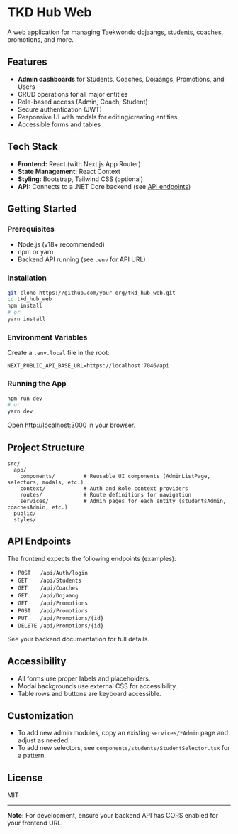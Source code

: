 # TKD Hub Web

A web application for managing Taekwondo dojaangs, students, coaches, promotions, and more.

## Features

- **Admin dashboards** for Students, Coaches, Dojaangs, Promotions, and Users
- CRUD operations for all major entities
- Role-based access (Admin, Coach, Student)
- Secure authentication (JWT)
- Responsive UI with modals for editing/creating entities
- Accessible forms and tables

## Tech Stack

- **Frontend:** React (with Next.js App Router)
- **State Management:** React Context
- **Styling:** Bootstrap, Tailwind CSS (optional)
- **API:** Connects to a .NET Core backend (see [API endpoints](#api-endpoints))

## Getting Started

### Prerequisites

- Node.js (v18+ recommended)
- npm or yarn
- Backend API running (see `.env` for API URL)

### Installation

```bash
git clone https://github.com/your-org/tkd_hub_web.git
cd tkd_hub_web
npm install
# or
yarn install
```

### Environment Variables

Create a `.env.local` file in the root:

```
NEXT_PUBLIC_API_BASE_URL=https://localhost:7046/api
```

### Running the App

```bash
npm run dev
# or
yarn dev
```

Open [http://localhost:3000](http://localhost:3000) in your browser.

## Project Structure

```
src/
  app/
    components/         # Reusable UI components (AdminListPage, selectors, modals, etc.)
    context/            # Auth and Role context providers
    routes/             # Route definitions for navigation
    services/           # Admin pages for each entity (studentsAdmin, coachesAdmin, etc.)
  public/
  styles/
```

## API Endpoints

The frontend expects the following endpoints (examples):

- `POST   /api/Auth/login`
- `GET    /api/Students`
- `GET    /api/Coaches`
- `GET    /api/Dojaang`
- `GET    /api/Promotions`
- `POST   /api/Promotions`
- `PUT    /api/Promotions/{id}`
- `DELETE /api/Promotions/{id}`

See your backend documentation for full details.

## Accessibility

- All forms use proper labels and placeholders.
- Modal backgrounds use external CSS for accessibility.
- Table rows and buttons are keyboard accessible.

## Customization

- To add new admin modules, copy an existing `services/*Admin` page and adjust as needed.
- To add new selectors, see `components/students/StudentSelector.tsx` for a pattern.

## License

MIT

---

**Note:** For development, ensure your backend API has CORS enabled for your frontend URL.
